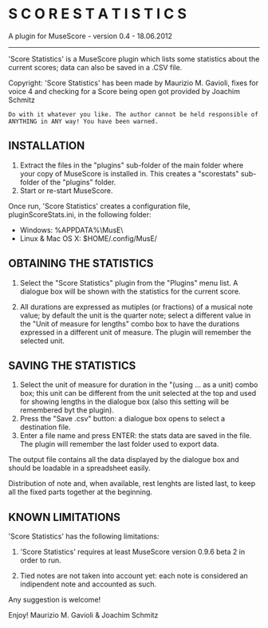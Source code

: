 S C O R E   S T A T I S T I C S
===
A plugin for MuseScore - version 0.4 - 18.06.2012

---

'Score Statistics' is a MuseScore plugin which lists some statistics about the
current scores; data can also be saved in a .CSV file.

Copyright: 'Score Statistics' has been made by Maurizio M. Gavioli, fixes for 
    voice 4 and checking for a Score being open got provided by Joachim Schmitz


    Do with it whatever you like. The author cannot be held responsible of
    ANYTHING in ANY way! You have been warned.


## INSTALLATION

1.  Extract the files in the "plugins" sub-folder of the main folder where your
    copy of MuseScore is installed in. This creates a "scorestats" sub-folder of
    the "plugins" folder.
2.  Start or re-start MuseScore.

Once run, 'Score Statistics' creates a configuration file, pluginScoreStats.ini,
in the following folder:

- Windows:		%APPDATA%\MusE\
- Linux & Mac OS X:	$HOME/.config/MusE/


## OBTAINING THE STATISTICS

1.  Select the "Score Statistics" plugin from the "Plugins" menu list.
    A dialogue box will be shown with the statistics for the current score.

2.  All durations are expressed as mutiples (or fractions) of a musical note
    value; by default the unit is the quarter note; select a different value
    in the "Unit of measure for lengths" combo box to have the durations
    expressed in a different unit of measure. The plugin will remember the
    selected unit.


## SAVING THE STATISTICS

1.  Select the unit of measure for duration in the "(using ... as a unit) combo
    box; this unit can be different from the unit selected at the top and used
    for showing lengths in the dialogue box (also this setting will be
    remembered byt the plugin).
2.  Press the "Save .csv" button: a dialogue box opens to select a destination file.
3.  Enter a file name and press ENTER: the stats data are saved in the file.
	The plugin will remember the last folder used to export data.

The output file contains all the data displayed by the dialogue box and should
be loadable in a spreadsheet easily.

Distribution of note and, when available, rest lenghts are listed last, to keep
all the fixed parts together at the beginning.


## KNOWN LIMITATIONS

'Score Statistics' has the following limitations:

1.  'Score Statistics' requires at least MuseScore version 0.9.6 beta 2 in
    order to run.

2.  Tied notes are not taken into account yet: each note is considered an
    indipendent note and accounted as such.


Any suggestion is welcome!

Enjoy!
	Maurizio M. Gavioli & Joachim Schmitz
